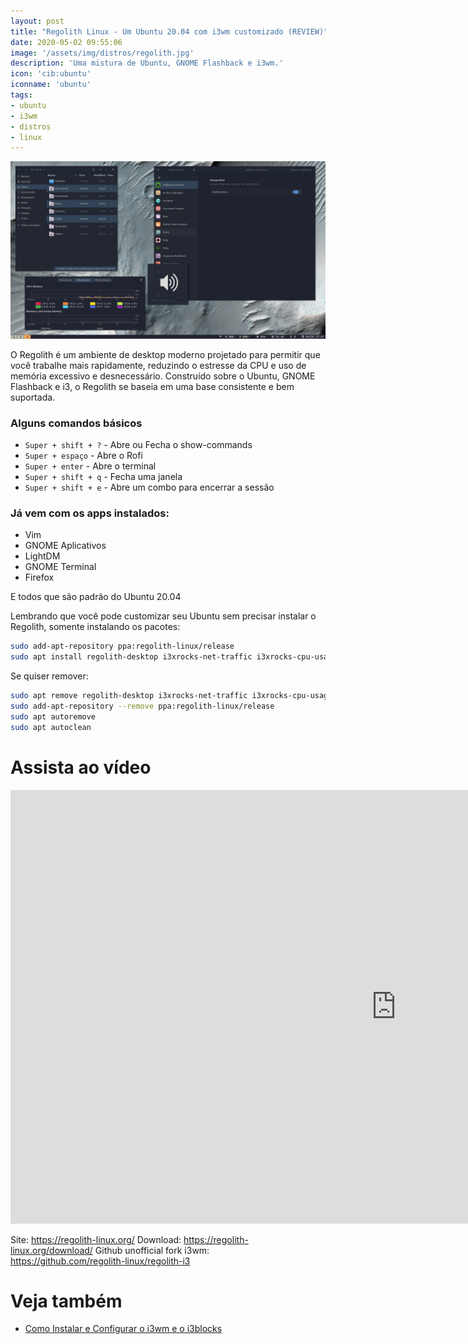```yaml
---
layout: post
title: "Regolith Linux - Um Ubuntu 20.04 com i3wm customizado (REVIEW)"
date: 2020-05-02 09:55:06
image: '/assets/img/distros/regolith.jpg'
description: 'Uma mistura de Ubuntu, GNOME Flashback e i3wm.'
icon: 'cib:ubuntu'
iconname: 'ubuntu'
tags:
- ubuntu
- i3wm
- distros
- linux
---
```


![Regolith Linux - Um Ubuntu 20.04 com i3wm customizado (REVIEW)](/assets/img/distros/regolith.jpg)

O Regolith é um ambiente de desktop moderno projetado para permitir que você trabalhe mais rapidamente, reduzindo o estresse da CPU e uso de memória excessivo e desnecessário. Construído sobre o Ubuntu, GNOME Flashback e i3, o Regolith se baseia em uma base consistente e bem suportada.

### Alguns comandos básicos
+ `Super + shift + ?` - Abre ou Fecha o show-commands
+ `Super + espaço` - Abre o Rofi
+ `Super + enter` - Abre o terminal
+ `Super + shift + q` - Fecha uma janela
+ `Super + shift + e` - Abre um combo para encerrar a sessão

### Já vem com os apps instalados:
+ Vim
+ GNOME Aplicativos
+ LightDM
+ GNOME Terminal
+ Firefox

E todos que são padrão do Ubuntu 20.04

Lembrando que você pode customizar seu Ubuntu sem precisar instalar o Regolith, somente instalando os pacotes:
```sh
sudo add-apt-repository ppa:regolith-linux/release
sudo apt install regolith-desktop i3xrocks-net-traffic i3xrocks-cpu-usage i3xrocks-time
```

Se quiser remover:
```sh
sudo apt remove regolith-desktop i3xrocks-net-traffic i3xrocks-cpu-usage i3xrocks-time
sudo add-apt-repository --remove ppa:regolith-linux/release
sudo apt autoremove
sudo apt autoclean
```

# Assista ao vídeo

<iframe width="1234" height="694" src="https://www.youtube.com/embed/PpIGMj-8wd8" frameborder="0" allow="accelerometer; autoplay; encrypted-media; gyroscope; picture-in-picture" allowfullscreen></iframe>


Site: <https://regolith-linux.org/>
Download: <https://regolith-linux.org/download/>
Github unofficial fork i3wm: <https://github.com/regolith-linux/regolith-i3>

# Veja também
+ [Como Instalar e Configurar o i3wm e o i3blocks](https://www.youtube.com/watch?v=-geUXpuOJBU)
